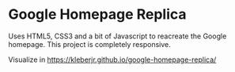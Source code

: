 # Google Homepage Replica

Uses HTML5, CSS3 and a bit of Javascript to reacreate the Google homepage.
This project is completely responsive.

Visualize in https://kleberjr.github.io/google-homepage-replica/
